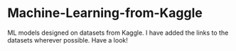 # Machine-Learning-from-Kaggle
ML models designed on datasets from Kaggle. I have added the links to the datasets wherever possible. Have a look!
